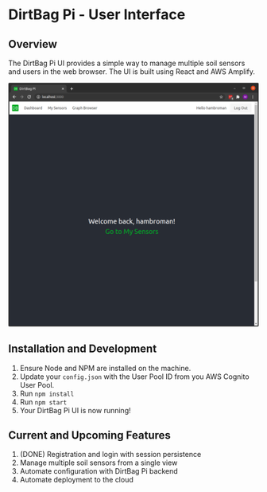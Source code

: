 # DirtBag Pi - User Interface

## Overview
The DirtBag Pi UI provides a simple way to manage multiple soil sensors and users in the web browser. The UI is built using React and AWS Amplify.

![Screenshot of DirtBag Pi Welcome Screen](img/welcome_back.png)

## Installation and Development
1. Ensure Node and NPM are installed on the machine.
2. Update your `config.json` with the User Pool ID from you AWS Cognito User Pool.
3. Run `npm install`
4. Run `npm start`
4. Your DirtBag Pi UI is now running!

## Current and Upcoming Features
1. (DONE) Registration and login with session persistence
2. Manage multiple soil sensors from a single view
3. Automate configuration with DirtBag Pi backend
4. Automate deployment to the cloud
